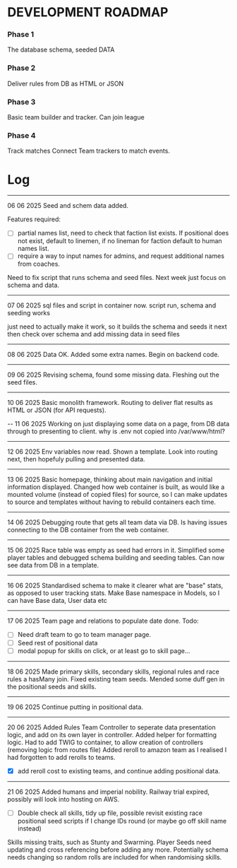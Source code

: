 # DEVELOPMENT ROADMAP

### Phase 1
The database schema, seeded DATA

### Phase 2
Deliver rules from DB as HTML or JSON

### Phase 3
Basic team builder and tracker.
Can join league

### Phase 4
Track matches
Connect Team trackers to match events.

# Log

---
06 06 2025
Seed and schem data added.

Features required:
- [ ] partial names list, need to check that faction list exists. If positional does not exist, default to linemen, if no lineman for faction default to human names list.
- [ ] require a way to input names for admins, and request additional names from coaches.

Need to fix script that runs schema and seed files.
Next week just focus on schema and data.

---
07 06 2025
sql files and script in container now.
script run, schema and seeding works

just need to actually make it work, so it builds the schema and seeds it next
then check over schema and add missing data in seed files

---
08 06 2025
Data OK. Added some extra names.
Begin on backend code.

---
09 06 2025
Revising schema, found some missing data.
Fleshing out the seed files.

---
10 06 2025
Basic monolith framework. Routing to deliver flat results as HTML or JSON (for API requests).

--
11 06 2025
Working on just displaying some data on a page, from DB data through to presenting to client.
why is .env not copied into /var/www/html?

---
12 06 2025
Env variables now read.
Shown a template.
Look into routing next, then hopefuly pulling and presented data.

---
13 06 2025
Basic homepage, thinking about main navigation and initial information displayed.
Changed how web container is built, as would like a mounted volume (instead of copied files) for source, so I can make updates to source and templates without having to rebuild containers each time.

---
14 06 2025
Debugging route that gets all team data via DB.
Is having issues connecting to the DB container from the web container.

---
15 06 2025
Race table was empty as seed had errors in it.
Simplified some player tables and debugged schema building and seeding tables.
Can now see data from DB in a template.

---
16 06 2025
Standardised schema to make it clearer what are "base" stats, as opposed to user tracking stats.
Make Base namespace in Models, so I can have Base data, User data etc

---
17 06 2025
Team page and relations to populate date done.
Todo: 
- [ ] Need draft team to go to team manager page.
- [ ] Seed rest of positional data
- [ ] modal popup for skills on click, or at least go to skill page...

---
18 06 2025
Made primary skills, secondary skills, regional rules and race rules a hasMany join.
Fixed existing team seeds.
Mended some duff gen in the positional seeds and skills.

---
19 06 2025
Continue putting in positional data.

---
20 06 2025
Added Rules Team Controller to seperate data presentation logic, and add on its own layer in controller.
Added helper for formatting logic.
Had to add TWIG to container, to allow creation of controllers (removing logic from routes file)
Added reroll to amazon team as I realised I had forgotten to add rerolls to teams.
- [x] add reroll cost to existing teams, and continue adding positional data.

---
21 06 2025
Added humans and imperial nobility.
Railway trial expired, possibly will look into hosting on AWS.
- [ ] Double check all skills, tidy up file, possible revisit existing race positional seed scripts if I change IDs round (or maybe go off skill name instead)

Skills missing traits, such as Stunty and Swarming.
Player Seeds need updating and cross referencing before adding any more.
Potentially schema needs changing so random rolls are included for when randomising skills.